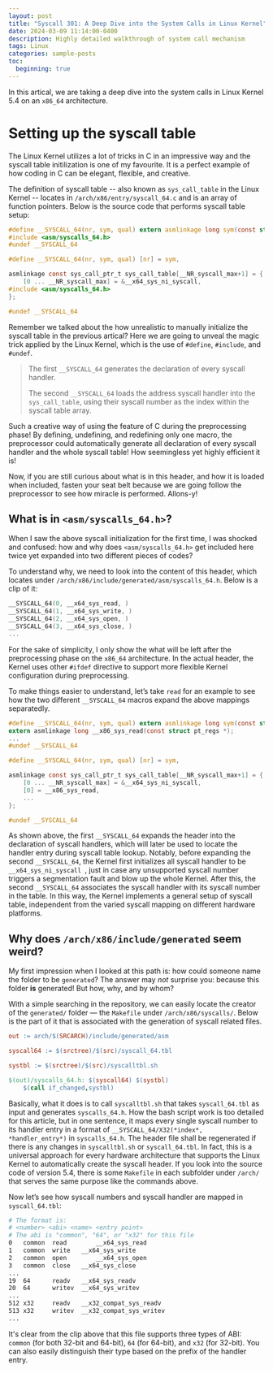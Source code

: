 ```yaml
---
layout: post
title: "Syscall 301: A Deep Dive into the System Calls in Linux Kernel"
date: 2024-03-09 11:14:00-0400
description: Highly detailed walkthrough of system call mechanism
tags: Linux
categories: sample-posts
toc:
  beginning: true
---
```


In this artical, we are taking a deep dive into the system calls in Linux Kernel 5.4 on an `x86_64` architecture.

# Setting up the syscall table

The Linux Kernel utilizes a lot of tricks in C in an impressive way and the syscall table initilization is one of my favourite. It is a perfect example of how coding in C can be elegant, flexible, and creative.

The definition of syscall table -- also known as `sys_call_table` in the Linux Kernel -- locates in `/arch/x86/entry/syscall_64.c` and is an array of function pointers. Below is the source code that performs syscall table setup:

```c
#define __SYSCALL_64(nr, sym, qual) extern asmlinkage long sym(const struct pt_regs *);
#include <asm/syscalls_64.h>
#undef __SYSCALL_64

#define __SYSCALL_64(nr, sym, qual) [nr] = sym,

asmlinkage const sys_call_ptr_t sys_call_table[__NR_syscall_max+1] = {
	[0 ... __NR_syscall_max] = &__x64_sys_ni_syscall,
#include <asm/syscalls_64.h>
};

#undef __SYSCALL_64
```

Remember we talked about the how unrealistic to manually initialize the syscall table in the previous artical? Here we are going to unveal the magic trick applied by the Linux Kernel, which is the use of `#define`, `#include`, and `#undef`.

> The first `__SYSCALL_64` generates the declaration of every syscall handler.
>
> The second `__SYSCALL_64` loads the address syscall handler into the `sys_call_table`, using their syscall number as the index within the syscall table array.

Such a creative way of using the feature of C during the preprocessing phase! By defining, undefining, and redefining only one macro, the preprocessor could automatically generate all declaration of every syscall handler and the whole syscall table! How seemingless yet highly efficient it is!

Now, if you are still curious about what is in this header, and how it is loaded when included, fasten your seat belt because we are going follow the preprocessor to see how miracle is performed. Allons-y!

## What is in `<asm/syscalls_64.h>`?

When I saw the above syscall initialization for the first time, I was shocked and confused: how and why does `<asm/syscalls_64.h>` get included here twice yet expanded into two different pieces of codes?

To understand why, we need to look into the content of this header, which locates under `/arch/x86/include/generated/asm/syscalls_64.h`. Below is a clip of it:

```c
__SYSCALL_64(0, __x64_sys_read, )
__SYSCALL_64(1, __x64_sys_write, )
__SYSCALL_64(2, __x64_sys_open, )
__SYSCALL_64(3, __x64_sys_close, )
...
```

For the sake of simplicity, I only show the what will be left after the preprocessing phase on the `x86_64` architecture. In the actual header, the Kernel uses other `#ifdef` directive to support more flexible Kernel configuration during preprocessing.

To make things easier to understand, let’s take `read` for an example to see how the two different `__SYSCALL_64` macros expand the above mappings separatedly.

```c
#define __SYSCALL_64(nr, sym, qual) extern asmlinkage long sym(const struct pt_regs *);
extern asmlinkage long __x86_sys_read(const struct pt_regs *);
...
#undef __SYSCALL_64

#define __SYSCALL_64(nr, sym, qual) [nr] = sym,

asmlinkage const sys_call_ptr_t sys_call_table[__NR_syscall_max+1] = {
	[0 ... __NR_syscall_max] = &__x64_sys_ni_syscall,
	[0] = __x86_sys_read,
	...
};

#undef __SYSCALL_64
```

As shown above, the first `__SYSCALL_64` expands the header into the declaration of syscall handlers, which will later be used to locate the handler entry during syscall table lookup. Notably, before expanding the second `__SYSCALL_64`, the Kernel first initializes all syscall handler to be `__x64_sys_ni_syscall `, just in case any unsupported syscall number triggers a segmentation fault and blow up the whole Kernel. After this, the second `__SYSCALL_64` associates the syscall handler with its syscall number in the table. In this way, the Kernel implements a general setup of syscall table, independent from the varied syscall mapping on different hardware platforms.

## Why does `/arch/x86/include/generated` seem weird?

My first impression when I looked at this path is: how could someone name the folder to be `generated`? The answer may _not_ surprise you: because this folder **is** generated! But how, why, and by whom? 

With a simple searching in the repository, we can easily locate the creator of the `generated/` folder — the `Makefile` under `/arch/x86/syscalls/`. Below is the part of it that is associated with the generation of syscall related files.

```makefile
out := arch/$(SRCARCH)/include/generated/asm

syscall64 := $(srctree)/$(src)/syscall_64.tbl

systbl := $(srctree)/$(src)/syscalltbl.sh

$(out)/syscalls_64.h: $(syscall64) $(systbl)
	$(call if_changed,systbl)
```

Basically, what it does is to call `syscalltbl.sh` that takes `syscall_64.tbl` as input and generates `syscalls_64.h`. How the bash script work is too detailed for this article, but in one sentence, it maps every single syscall number to its handler entry in a format of `__SYSCALL_64/X32(*index*, *handler_entry*)` in `syscalls_64.h`.  The header file shall be regenerated if there is any changes in `syscalltbl.sh` or `syscall_64.tbl`. In fact, this is a universal approach for every hardware architecture that supports the Linux Kernel to automatically create the syscall header. If you look into the source code of version 5.4, there is some `Makefile` in each subfolder under `/arch/` that serves the same purpose like the commands above.

Now let’s see how syscall numbers and syscall handler are mapped in `syscall_64.tbl`:

```sh
# The format is:
# <number> <abi> <name> <entry point>
# The abi is "common", "64", or "x32" for this file
0	common	read		__x64_sys_read
1	common	write	__x64_sys_write
2	common	open		__x64_sys_open
3	common	close	__x64_sys_close
...
19	64		readv	__x64_sys_readv
20	64		writev	__x64_sys_writev
...
512	x32		readv	__x32_compat_sys_readv
513	x32		writev	__x32_compat_sys_writev
...
```

It's clear from the clip above that this file supports three types of ABI: `common` (for both 32-bit and 64-bit), `64` (for 64-bit), and `x32` (for 32-bit). You can also easily distinguish their type based on the prefix of the handler entry. 
